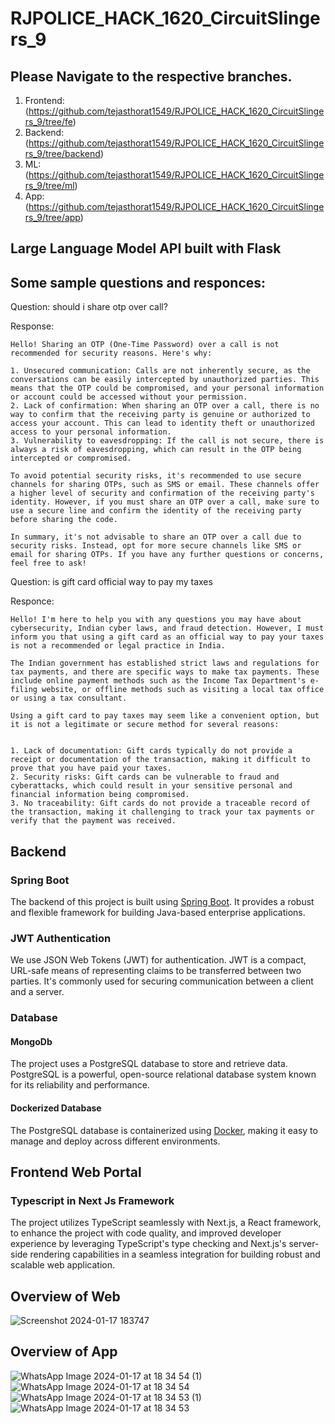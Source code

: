 # RJPOLICE_HACK_1620_CircuitSlingers_9

## Please Navigate to the respective branches.

1) Frontend: (https://github.com/tejasthorat1549/RJPOLICE_HACK_1620_CircuitSlingers_9/tree/fe)
2) Backend: (https://github.com/tejasthorat1549/RJPOLICE_HACK_1620_CircuitSlingers_9/tree/backend)
3) ML: (https://github.com/tejasthorat1549/RJPOLICE_HACK_1620_CircuitSlingers_9/tree/ml)
4) App: (https://github.com/tejasthorat1549/RJPOLICE_HACK_1620_CircuitSlingers_9/tree/app)

## Large Language Model API built with Flask

## Some sample questions and responces:

Question: should i share otp over call?

Response:
```
Hello! Sharing an OTP (One-Time Password) over a call is not recommended for security reasons. Here's why:

1. Unsecured communication: Calls are not inherently secure, as the conversations can be easily intercepted by unauthorized parties. This means that the OTP could be compromised, and your personal information or account could be accessed without your permission.
2. Lack of confirmation: When sharing an OTP over a call, there is no way to confirm that the receiving party is genuine or authorized to access your account. This can lead to identity theft or unauthorized access to your personal information.
3. Vulnerability to eavesdropping: If the call is not secure, there is always a risk of eavesdropping, which can result in the OTP being intercepted or compromised.

To avoid potential security risks, it's recommended to use secure channels for sharing OTPs, such as SMS or email. These channels offer a higher level of security and confirmation of the receiving party's identity. However, if you must share an OTP over a call, make sure to use a secure line and confirm the identity of the receiving party before sharing the code.

In summary, it's not advisable to share an OTP over a call due to security risks. Instead, opt for more secure channels like SMS or email for sharing OTPs. If you have any further questions or concerns, feel free to ask!
```

Question: is gift card official way to pay my taxes

Responce:
```
Hello! I'm here to help you with any questions you may have about cybersecurity, Indian cyber laws, and fraud detection. However, I must inform you that using a gift card as an official way to pay your taxes is not a recommended or legal practice in India.

The Indian government has established strict laws and regulations for tax payments, and there are specific ways to make tax payments. These include online payment methods such as the Income Tax Department's e-filing website, or offline methods such as visiting a local tax office or using a tax consultant.

Using a gift card to pay taxes may seem like a convenient option, but it is not a legitimate or secure method for several reasons:


1. Lack of documentation: Gift cards typically do not provide a receipt or documentation of the transaction, making it difficult to prove that you have paid your taxes.
2. Security risks: Gift cards can be vulnerable to fraud and cyberattacks, which could result in your sensitive personal and financial information being compromised.
3. No traceability: Gift cards do not provide a traceable record of the transaction, making it challenging to track your tax payments or verify that the payment was received.

```
## Backend

### Spring Boot

The backend of this project is built using [Spring Boot](https://spring.io/projects/spring-boot). It provides a robust and flexible framework for building Java-based enterprise applications.

### JWT Authentication

We use JSON Web Tokens (JWT) for authentication. JWT is a compact, URL-safe means of representing claims to be transferred between two parties. It's commonly used for securing communication between a client and a server.

### Database

#### MongoDb

The project uses a PostgreSQL database to store and retrieve data. PostgreSQL is a powerful, open-source relational database system known for its reliability and performance.

#### Dockerized Database

The PostgreSQL database is containerized using [Docker](https://www.docker.com/), making it easy to manage and deploy across different environments.

## Frontend Web Portal

### Typescript in Next Js Framework

The project utilizes TypeScript seamlessly with Next.js, a React framework, to enhance the project with code quality, and improved developer experience by leveraging TypeScript's type checking and Next.js's server-side rendering capabilities in a seamless integration for building robust and scalable web application.

## Overview of Web

![Screenshot 2024-01-17 183747](https://github.com/TechyMT/RJPOLICE_HACK_1620_CircuitSlingers_9/assets/106727641/be9835ec-ca59-4d59-8b1b-916d0218b612)

## Overview of App

![WhatsApp Image 2024-01-17 at 18 34 54 (1)](https://github.com/TechyMT/RJPOLICE_HACK_1620_CircuitSlingers_9/assets/106727641/7febba4c-fdf7-4f0f-8fb5-6674c3aaaba2)
![WhatsApp Image 2024-01-17 at 18 34 54](https://github.com/TechyMT/RJPOLICE_HACK_1620_CircuitSlingers_9/assets/106727641/b1af1b67-0b5f-4d9c-8198-3081b5a86616)
![WhatsApp Image 2024-01-17 at 18 34 53 (1)](https://github.com/TechyMT/RJPOLICE_HACK_1620_CircuitSlingers_9/assets/106727641/f652077d-2519-4327-b91e-e51b42dc3797)
![WhatsApp Image 2024-01-17 at 18 34 53](https://github.com/TechyMT/RJPOLICE_HACK_1620_CircuitSlingers_9/assets/106727641/e392e628-0bda-495c-aafa-5f88d2f9ccf1)



